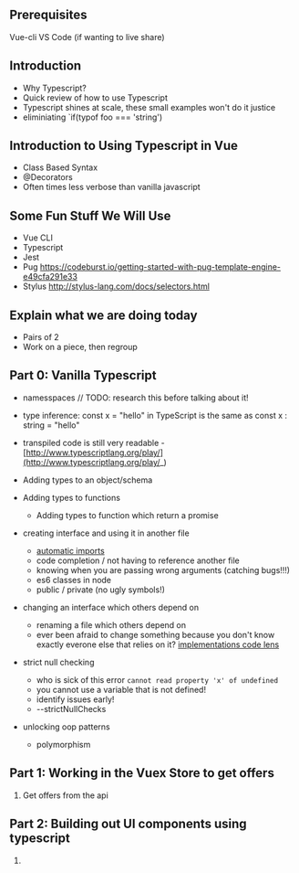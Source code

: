 ## Prerequisites

Vue-cli
VS Code (if wanting to live share)

## Introduction

- Why Typescript?
- Quick review of how to use Typescript
- Typescript shines at scale, these small examples won't do it justice
- eliminiating `if(typof foo === 'string')

## Introduction to Using Typescript in Vue

- Class Based Syntax
- @Decorators
- Often times less verbose than vanilla javascript

## Some Fun Stuff We Will Use

- Vue CLI
- Typescript
- Jest
- Pug https://codeburst.io/getting-started-with-pug-template-engine-e49cfa291e33
- Stylus http://stylus-lang.com/docs/selectors.html

## Explain what we are doing today

- Pairs of 2
- Work on a piece, then regroup

## Part 0: Vanilla Typescript

- namesspaces // TODO: research this before talking about it!

- type inference: const x = "hello" in TypeScript is the same as const x : string = "hello"
- transpiled code is still very readable - [http://www.typescriptlang.org/play/](http://www.typescriptlang.org/play/_)
- Adding types to an object/schema
- Adding types to functions
  - Adding types to function which return a promise
- creating interface and using it in another file
  - [automatic imports](https://code.visualstudio.com/docs/languages/typescript#_auto-imports)
  - code completion / not having to reference another file
  - knowing when you are passing wrong arguments (catching bugs!!!)
  - es6 classes in node
  - public / private (no ugly symbols!)
- changing an interface which others depend on
  - renaming a file which others depend on
  - ever been afraid to change something because you don't know exactly everone else that relies on it? [implementations code lens](https://code.visualstudio.com/docs/languages/typescript#_implementations-codelens)
- strict null checking
  - who is sick of this error `cannot read property 'x' of undefined`
  - you cannot use a variable that is not defined!
  - identify issues early!
  - --strictNullChecks
- unlocking oop patterns
  - polymorphism

## Part 1: Working in the Vuex Store to get offers

1. Get offers from the api

## Part 2: Building out UI components using typescript

1.
